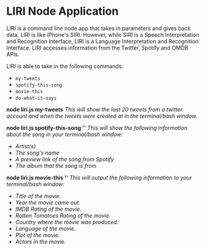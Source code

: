 # LIRI Node Application
LIRI is a command line node app that takes in parameters and gives back data. LIRI is like iPhone's SIRI. However, while SIRI is a Speech Interpretation and Recognition Interface, LIRI is a Language Interpretation and Recognition Interface. LIRI accesses information from the Twitter, Spotify and OMDB APIs.

LIRI is able to take in the following commands:
* `my-tweets`
* `spotify-this-song`
* `movie-this`
* `do-what-it-says`

__node liri.js my-tweets__
_This will show the last 20 tweets from a twitter account and when the tweets were created at in the terminal/bash window._

__node liri.js spotify-this-song '<song name here>'__
_This will show the following information about the song in your terminal/bash window:_
* _Artist(s)_
* _The song's name_
* _A preview link of the song from Spotify_
* _The album that the song is from_

__node liri.js movie-this '<movie name here>'__
_This will output the following information to your terminal/bash window:_
* _Title of the movie._
* _Year the movie came out._
* _IMDB Rating of the movie._
* _Rotten Tomatoes Rating of the movie._
* _Country where the movie was produced._
* _Language of the movie._
* _Plot of the movie._
* _Actors in the movie._